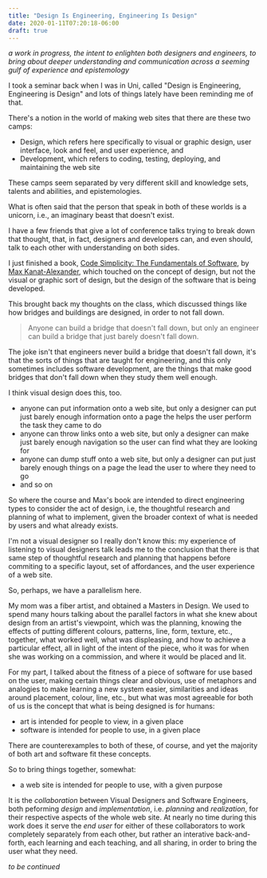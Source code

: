 ```yaml
---
title: "Design Is Engineering, Engineering Is Design"
date: 2020-01-11T07:20:18-06:00
draft: true
---
```


*a work in progress, the intent to enlighten both designers and engineers, to bring about deeper understanding and communication across a seeming gulf of experience and epistemology*

I took a seminar back when I was in Uni, called "Design is Engineering, Engineering is Design" and lots of things lately have been reminding me of that.

There's a notion in the world of making web sites that there are these two camps:

* Design, which refers here specifically to visual or graphic design, user interface, look and feel, and user experience, and
* Development, which refers to coding, testing, deploying, and maintaining the web site

These camps seem separated by very different skill and knowledge sets, talents and abilities, and epistemologies.

What is often said that the person that speak in both of these worlds is a unicorn, i.e., an imaginary beast that doesn't exist.

I have a few friends that give a lot of conference talks trying to break down that thought, that, in fact, designers and developers can, and even should, talk to each other with understanding on both sides.

I just finished a book, [Code Simplicity: The Fundamentals of Software](https://www.goodreads.com/book/show/18912511-code-simplicity), by [Max Kanat-Alexander](https://www.goodreads.com/author/show/5389838.Max_Kanat_Alexander), which touched on the concept of design, but not the visual or graphic sort of design, but the design of the software that is being developed.

This brought back my thoughts on the class, which discussed things like how bridges and buildings are designed, in order to not fall down.

> Anyone can build a bridge that doesn't fall down, but only an engineer can build a bridge that just barely doesn't fall down.

The joke isn't that engineers never build a bridge that doesn't fall down, it's that the sorts of things that are taught for engineering, and this only sometimes includes software development, are the things that make good bridges that don't fall down when they study them well enough.

I think visual design does this, too.

* anyone can put information onto a web site, but only a designer can put just barely enough information onto a page the helps the user perform the task they came to do
* anyone can throw links onto a web site, but only a designer can make just barely enough navigation so the user can find what they are looking for
* anyone can dump stuff onto a web site, but only a designer can put just barely enough things on a page the lead the user to where they need to go
* and so on

So where the course and Max's book are intended to direct engineering types to consider the act of design, i.e, the thoughtful research and planning of what to implement, given the broader context of what is needed by users and what already exists.

I'm not a visual designer so I really don't know this: my experience of listening to visual designers talk leads me to the conclusion that there is that same step of thoughtful research and planning that happens before commiting to a specific layout, set of affordances, and the user experience of a web site.

So, perhaps, we have a parallelism here.

My mom was a fiber artist, and obtained a Masters in Design. We used to spend many hours talking about the parallel factors in what she knew about design from an artist's viewpoint, which was the planning, knowing the effects of putting different colours, patterns, line, form, texture, etc., together, what worked well, what was displeasing, and how to achieve a particular effect, all in light of the intent of the piece, who it was for when she was working on a commission, and where it would be placed and lit.

For my part, I talked about the fitness of a piece of software for use based on the user, making certain things clear and obvious, use of metaphors and analogies to make learning a new system easier, similarities and ideas around placement, colour, line, etc., but what was most agreeable for both of us is the concept that what is being designed is for humans:

* art is intended for people to view, in a given place
* software is intended for people to use, in a given place

There are counterexamples to both of these, of course, and yet the majority of both art and software fit these concepts.

So to bring things together, somewhat:

* a web site is intended for people to use, with a given purpose

It is the _collaboration_ between Visual Designers and Software Engineers, both peforming _design_ and _implementation_, i.e. _planning_ and _realization_, for their respective aspects of the whole web site. At nearly no time during this work does it serve the _end user_ for either of these collaborators to work completely separately from each other, but rather an interative back-and-forth, each learning and each teaching, and all sharing, in order to bring the user what they need.

_to be continued_

